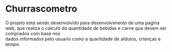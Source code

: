 # Churrascometro

O projeto está sendo desenvolvido para desenvolvimento de uma pagina web, que realiza o calculo da quantidade de bebidas e carne que devem ser comprados com base nos  
dados informados pelo usuario como a quantidade de aldutos, crianças e tempo. 
